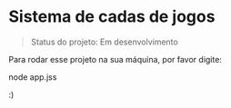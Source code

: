 # Sistema de cadas de jogos 
  
  > Status do projeto: Em desenvolvimento
  
  Para rodar esse projeto na sua máquina, por favor digite:
  

node app.jss

:)